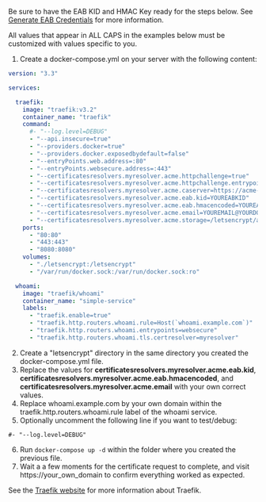 Be sure to have the EAB KID and HMAC Key ready for the steps below. See [Generate EAB Credentials](../generate-eab-credentials.md) for more information.

All values that appear in ALL CAPS in the examples below must be customized with values specific to you.

1. Create a docker-compose.yml on your server with the following content:
``` yaml linenums="1" hl_lines="17-20 35"
version: "3.3"

services:

  traefik:
    image: "traefik:v3.2"
    container_name: "traefik"
    command:
      #- "--log.level=DEBUG"
      - "--api.insecure=true"
      - "--providers.docker=true"
      - "--providers.docker.exposedbydefault=false"
      - "--entryPoints.web.address=:80"
      - "--entryPoints.websecure.address=:443"
      - "--certificatesresolvers.myresolver.acme.httpchallenge=true"
      - "--certificatesresolvers.myresolver.acme.httpchallenge.entrypoint=web"
      - "--certificatesresolvers.myresolver.acme.caserver=https://acme-v02-api.pkiaas.io/directory"
      - "--certificatesresolvers.myresolver.acme.eab.kid=YOUREABKID"
      - "--certificatesresolvers.myresolver.acme.eab.hmacencoded=YOUREABHMACKEY"
      - "--certificatesresolvers.myresolver.acme.email=YOUREMAIL@YOURDOMAIN.COM"
      - "--certificatesresolvers.myresolver.acme.storage=/letsencrypt/acme.json"
    ports:
      - "80:80"
      - "443:443"
      - "8080:8080"
    volumes:
      - "./letsencrypt:/letsencrypt"
      - "/var/run/docker.sock:/var/run/docker.sock:ro"

  whoami:
    image: "traefik/whoami"
    container_name: "simple-service"
    labels:
      - "traefik.enable=true"
      - "traefik.http.routers.whoami.rule=Host(`whoami.example.com`)"
      - "traefik.http.routers.whoami.entrypoints=websecure"
      - "traefik.http.routers.whoami.tls.certresolver=myresolver"
```
2. Create a "letsencrypt" directory in the same directory you created the docker-compose.yml file.
3. Replace the values for **certificatesresolvers.myresolver.acme.eab.kid**, **certificatesresolvers.myresolver.acme.eab.hmacencoded**, and **certificatesresolvers.myresolver.acme.email** with your own correct values.
4. Replace whoami.example.com by your own domain within the traefik.http.routers.whoami.rule label of the whoami service.
5. Optionally uncomment the following line if you want to test/debug:
```
#- "--log.level=DEBUG"
```
6. Run `docker-compose up -d` within the folder where you created the previous file.
7. Wait a a few moments for the certificate request to complete, and visit https://your_own_domain to confirm everything worked as expected.

See the [Traefik website](https://doc.traefik.io/traefik/user-guides/docker-compose/acme-http/) for more information about Traefik. 